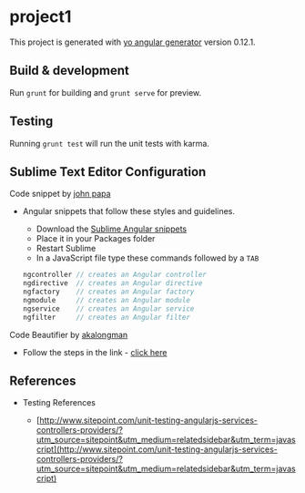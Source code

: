 # project1

This project is generated with [yo angular generator](https://github.com/yeoman/generator-angular)
version 0.12.1.

## Build & development

Run `grunt` for building and `grunt serve` for preview.

## Testing

Running `grunt test` will run the unit tests with karma.

## Sublime Text Editor Configuration 

  Code snippet by [john papa](https://github.com/johnpapa)

  - Angular snippets that follow these styles and guidelines.

    - Download the [Sublime Angular snippets](https://github.com/johnpapa/angular-styleguide/blob/master/a1/assets/sublime-angular-snippets?raw=true)
	- Place it in your Packages folder
    - Restart Sublime
    - In a JavaScript file type these commands followed by a `TAB`

    ```javascript
    ngcontroller // creates an Angular controller
    ngdirective  // creates an Angular directive
    ngfactory    // creates an Angular factory
    ngmodule     // creates an Angular module
    ngservice    // creates an Angular service
    ngfilter     // creates an Angular filter
    ```

  Code Beautifier by [akalongman](https://github.com/akalongman)

  - Follow the steps in the link - [click here](https://github.com/akalongman/sublimetext-codeformatter)

## References

 - Testing References

   - [http://www.sitepoint.com/unit-testing-angularjs-services-controllers-providers/?utm_source=sitepoint&utm_medium=relatedsidebar&utm_term=javascript](http://www.sitepoint.com/unit-testing-angularjs-services-controllers-providers/?utm_source=sitepoint&utm_medium=relatedsidebar&utm_term=javascript)